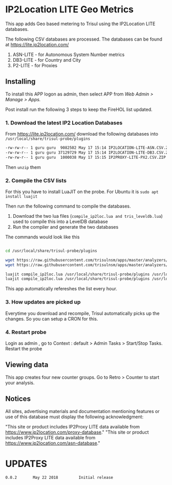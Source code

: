 # IP2Location LITE Geo Metrics  


This app adds Geo based metering to Trisul using the IP2Location LITE databases. 

The following CSV databases are processed. The databases can be found at https://lite.ip2location.com/

1. ASN-LITE - for Autonomous System Number metrics 
2. DB3-LITE - for Country and City 
3. P2-LITE  - for Proxies 


## Installing 

To install this APP logon as admin, then select APP from _Web Admin > Manage > Apps._

Post install run the following 3 steps to keep the FireHOL list updated. 


### 1. Download the latest IP2 Location Databases

From https://lite.ip2location.com/ download the following databases into  `/usr/local/share/trisul-probe/plugins`

````bash
-rw-rw-r-- 1 guru guru  9082502 May 17 15:14 IP2LOCATION-LITE-ASN.CSV.ZIP
-rw-rw-r-- 1 guru guru 37129729 May 17 15:14 IP2LOCATION-LITE-DB3.CSV.ZIP
-rw-rw-r-- 1 guru guru  1000038 May 17 15:15 IP2PROXY-LITE-PX2.CSV.ZIP

````

Then `unzip` them 



### 2. Compile the CSV lists  

For this you have to install LuaJIT on the probe.  For Ubuntu it is `sudo apt install luajit` 

Then run the following command to compile the databases. 

1. Download the two lua files (`compile_ip2loc.lua and tris_leveldb.lua`) used to compile this  into a LevelDB database
2. Run the compiler and generate the two databases 

The commands would look like this 

````bash

cd /usr/local/share/trisul-probe/plugins 

wget https://raw.githubusercontent.com/trisulnsm/apps/master/analyzers/ip2location/compile_ip2loc.lua
wget https://raw.githubusercontent.com/trisulnsm/apps/master/analyzers/ip2location/tris_leveldb.lua

luajit compile_ip2loc.lua /usr/local/share/trisul-probe/plugins /usr/local/share/trisul-probe/plugins/trisul-ip2loc-0.level
luajit compile_ip2loc.lua /usr/local/share/trisul-probe/plugins /usr/local/share/trisul-probe/plugins/trisul-ip2loc-1.level

````

This app automatically refereshes the list every hour. 


### 3.  How updates are picked up

Everytime you download and recompile, Trisul automatically picks up the changes. So you can setup a CRON for this.


### 4. Restart probe

Login as admin , go to Context : default > Admin Tasks > Start/Stop Tasks. Restart the probe


## Viewing data 

This app creates four new counter groups. Go to Retro > Counter to start your analysis.


## Notices

All sites, advertising materials and documentation mentioning features or use of this database must display the following acknowledgment:

"This site or product includes IP2Proxy LITE data available from https://www.ip2location.com/proxy-database."
"This site or product includes IP2Proxy LITE data available from https://www.ip2location.com/asn-database."


UPDATES
=======

````
0.0.2		May 22 2018			Initial release 
````



